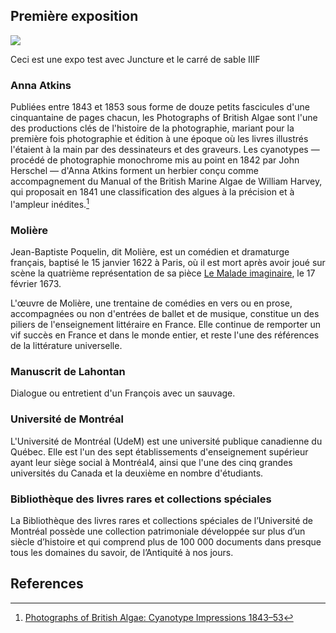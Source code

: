 ## Première exposition
<a href="https://juncture-digital.org"><img src="https://juncture-digital.org/images/ve-button.png"></a>

Ceci est une expo test avec Juncture et le carré de sable IIIF
<param ve-image fit="contain"
       label="Minos"
       description="Inferno (Dante Allighieri), Chant 5" 
       license="public domain"
       url="https://upload.wikimedia.org/wikipedia/commons/b/b2/Inferno_Canto_5_line_4_Minos.jpg">
       
<param ve-config 
       title="Mon exposition test"
       author="BLRCS"
       banner="https://oncs.bib.umontreal.ca/BLRCS/image_chinoise.png"
       layout="vertical">   

<!-- Entities discussed throughout the essay are typically defined before the essay text and
     are thus available in all text.  Entity identifiers (QIDs) can be found in either
     Wikipedia or Wikidata (https://www.wikidata.org)> -->
<param ve-entity eid="Q185372"> <!-- Girl with a Pearl Earring painting -->
<param ve-entity eid="Q41264"> <!-- Johannes Vermeer -->
<param ve-entity eid="Q221092"> <!-- Mauritshuis -->
<param ve-entity eid="Q36600"> <!-- The Hague -->

### Anna Atkins
Publiées entre 1843 et 1853 sous forme de douze petits fascicules d'une cinquantaine de pages chacun, les Photographs of British Algae sont l'une des productions clés de l'histoire de la photographie, mariant pour la première fois photographie et édition à une époque où les livres illustrés l'étaient à la main par des dessinateurs et des graveurs. Les cyanotypes ― procédé de photographie monochrome mis au point en 1842 par John Herschel ― d'Anna Atkins forment un herbier conçu comme accompagnement du Manual of the British Marine Algae de William Harvey, qui proposait en 1841 une classification des algues à la précision et à l'ampleur inédites.[^1]

<param ve-image fit="contain"
       label="Chordaria d'Anna Atkins"
       description="Chordaria, p. 95" 
       license="public domain"
       url="https://oncs.bib.umontreal.ca/BLRCS/Chordaria_Atkins_p95.tif">

### Molière
Jean-Baptiste Poquelin, dit <span eid="Q687">Molière</span>, est un comédien et dramaturge français, baptisé le 15 janvier 1622 à Paris, où il est mort après avoir joué sur scène la quatrième représentation de sa pièce [Le Malade imaginaire](https://fr.wikipedia.org/wiki/Le_Malade_imaginaire), le 17 février 1673. 
<param ve-image fit="contain"
       label="Jean-Baptiste Poquelin, dit Molière" 
       description="Portrait de Molière" 
       license="public domain" 
       url="https://oncs.bib.umontreal.ca/BLRCS/Portrait_de_moliere.tif">
       
L'œuvre de <span data-mouseover-image-zoomto="741,600,1268,1077">Molière</span>, une trentaine de comédies en vers ou en prose, accompagnées ou non d'entrées de ballet et de musique, constitue un des piliers de l'enseignement littéraire en France. Elle continue de remporter un vif succès en France et dans le monde entier, et reste l'une des références de la littérature universelle.
<param ve-image region="164,448,2629,2232"
       label="Jean-Baptiste Poquelin, dit Molière" 
       description="Portrait de Molière" 
       license="public domain" 
       url="https://oncs.bib.umontreal.ca/BLRCS/Portrait_de_moliere.tif">
       
### Manuscrit de Lahontan
Dialogue ou entretient d'un François avec un sauvage.
<param ve-image fit="contain"
       label="Manuscrit de Lahontan, p. 1" 
       description="Dialogue ou entretient d'un François avec un sauvage" 
       license="public domain" 
       url="https://oncs.bib.umontreal.ca/BLRCS/Lahontan/0009.tif">
<param ve-image fit="contain"
       label="Manuscrit de Lahontan, p. 2" 
       description="Dialogue ou entretient d'un François avec un sauvage" 
       license="public domain" 
       url="https://oncs.bib.umontreal.ca/BLRCS/Lahontan/0012.tif">
<param ve-image fit="contain"
       label="Manuscrit de Lahontan, p. 3" 
       description="Dialogue ou entretient d'un François avec un sauvage" 
       license="public domain" 
       url="https://oncs.bib.umontreal.ca/BLRCS/Lahontan/0013.tif">
<param ve-image fit="contain"
       label="Manuscrit de Lahontan, p. 4" 
       description="Dialogue ou entretient d'un François avec un sauvage" 
       license="public domain" 
       url="https://oncs.bib.umontreal.ca/BLRCS/Lahontan/0014.tif">
<param ve-image fit="contain"
       label="Manuscrit de Lahontan, p. 5" 
       description="Dialogue ou entretient d'un François avec un sauvage" 
       license="public domain" 
       url="https://oncs.bib.umontreal.ca/BLRCS/Lahontan/0015.tif">
<param ve-image fit="contain"
       label="Manuscrit de Lahontan, p. 6" 
       description="Dialogue ou entretient d'un François avec un sauvage" 
       license="public domain" 
       url="https://oncs.bib.umontreal.ca/BLRCS/Lahontan/0016.tif">
       
### Université de Montréal
L'Université de Montréal (UdeM) est une université publique canadienne du Québec. Elle est l'un des sept établissements d'enseignement supérieur ayant leur siège social à Montréal4, ainsi que l'une des cinq grandes universités du Canada et la deuxième en nombre d'étudiants.
<param ve-map center="45.5007,-73.6105" zoom="15">

### Bibliothèque des livres rares et collections spéciales
La <span data-mouseover-map-flyto="45.49874,-73.61624,17">Bibliothèque des livres rares et collections spéciales</span> de l’Université de Montréal possède une collection patrimoniale développée sur plus d’un siècle d’histoire et qui comprend plus de 100 000 documents dans presque tous les domaines du savoir, de l’Antiquité à nos jours.
<param ve-map center="45.5013,-73.6169" zoom="16">
<param ve-map-marker
 coords="45.49963, -73.61690"
 size="30, 40"
 circle="false">

<!--<param ve-map center="Q36600" zoom="11" prefer-geojson>-->

<!--## Multiple viewers

Multiple viewers may be defined for a single paragraph of text.  The first viewer defined is displayed as the default viewer.  
Others are selectable using icons displayed in the top right margin of the paragraph.
<param ve-image 
       manifest="https://iiif.juncture-digital.org/manifest/6dd738aed85597cac540ad31dd5818e86ef7f2918c7b43a9eb3123d5538e6e4c">
<param ve-map center="Q36600" zoom="11">-->

## References

[^1]: [Photographs of British Algae: Cyanotype Impressions 1843–53](https://www.metmuseum.org/art/collection/search/286656)
